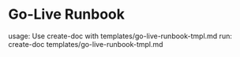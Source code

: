 # Go-Live Runbook

usage: Use create-doc with templates/go-live-runbook-tmpl.md
run: create-doc templates/go-live-runbook-tmpl.md
